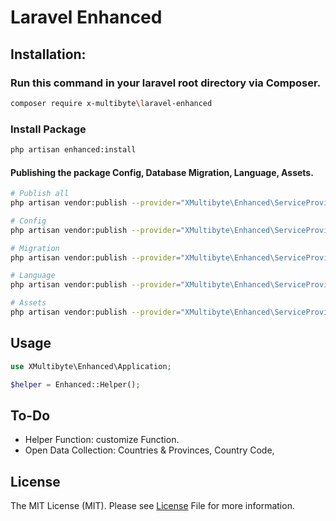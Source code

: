 # Laravel Enhanced

## Installation:

### Run this command in your laravel root directory via Composer.

```bash
composer require x-multibyte\laravel-enhanced
```

### Install Package

```bash
php artisan enhanced:install 
```

#### Publishing the package Config, Database Migration, Language, Assets.

```bash
# Publish all
php artisan vendor:publish --provider="XMultibyte\Enhanced\ServiceProvider"

# Config 
php artisan vendor:publish --provider="XMultibyte\Enhanced\ServiceProvider" --tag=enhanced_config

# Migration
php artisan vendor:publish --provider="XMultibyte\Enhanced\ServiceProvider" --tag=enhanced_migration

# Language
php artisan vendor:publish --provider="XMultibyte\Enhanced\ServiceProvider" --tag=enhanced_language

# Assets
php artisan vendor:publish --provider="XMultibyte\Enhanced\ServiceProvider" --tag=enhanced_assets
```

## Usage

```php
use XMultibyte\Enhanced\Application;

$helper = Enhanced::Helper();

```

## To-Do

- Helper Function: customize Function.
- Open Data Collection: Countries & Provinces, Country Code,

## License

The MIT License (MIT). Please see [License](LICENSE) File for more information.

